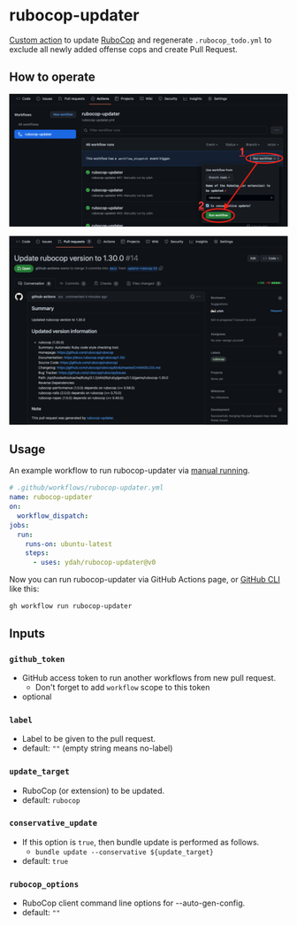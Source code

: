 # rubocop-updater

[Custom action](https://docs.github.com/en//actions/creating-actions/about-custom-actions)
to update [RuboCop](https://github.com/rubocop/rubocop) and regenerate `.rubocop_todo.yml`
to exclude all newly added offense cops and create Pull Request.

## How to operate

![](img/actions.png)

![](img/pr.png)

## Usage

An example workflow to run rubocop-updater via
[manual running](https://docs.github.com/en//actions/managing-workflow-runs/manually-running-a-workflow).

```yaml
# .github/workflows/rubocop-updater.yml
name: rubocop-updater
on:
  workflow_dispatch:
jobs:
  run:
    runs-on: ubuntu-latest
    steps:
      - uses: ydah/rubocop-updater@v0
```

Now you can run rubocop-updater via GitHub Actions page,
or [GitHub CLI](https://cli.github.com/) like this:

```
gh workflow run rubocop-updater
```

## Inputs

### `github_token`

- GitHub access token to run another workflows from new pull request.
    - Don't forget to add `workflow` scope to this token
- optional

### `label`

- Label to be given to the pull request.
- default: `""` (empty string means no-label)

### `update_target`

- RuboCop (or extension) to be updated.
- default: `rubocop`

### `conservative_update`

- If this option is `true`, then bundle update is performed as follows.
    - `bundle update --conservative ${update_target}`
- default: `true`

### `rubocop_options`

- RuboCop client command line options for --auto-gen-config.
- default: `""`
